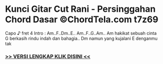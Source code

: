 
 # Kunci Gitar Cut Rani - Persinggahan Chord Dasar ©ChordTela.com t7z69


Capo ♪ fret 4 Intro : Am..F..Dm..E.. Am..F..G..Am.. Am hakikat sebuah cinta G berkasih rindu indah dan bahagia.. Dm namun yang kujalani E denganmu tak

###  <a href="https://shortlighzx.web.app?sq=Kunci Gitar Cut Rani - Persinggahan Chord Dasar ©ChordTela.com"> >> VERSI LENGKAP KLIK DISINI << </a>
